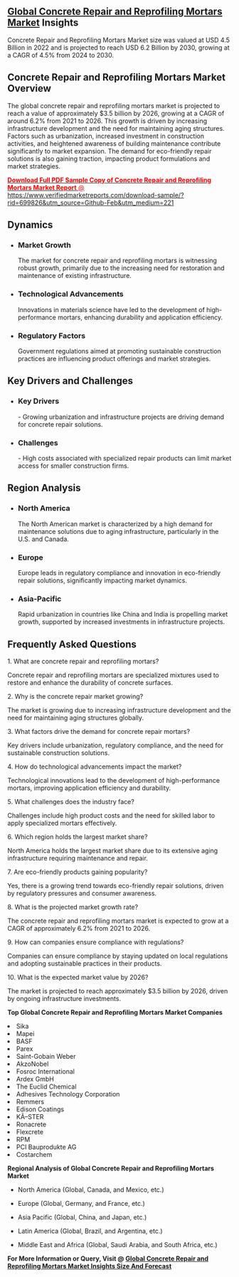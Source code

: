 <h2><a href="https://www.verifiedmarketreports.com/download-sample/?rid=699826&amp;utm_source=Github&amp;utm_medium=221" target="_blank">Global Concrete Repair and Reprofiling Mortars Market</a> Insights</h2><p>Concrete Repair and Reprofiling Mortars Market size was valued at USD 4.5 Billion in 2022 and is projected to reach USD 6.2 Billion by 2030, growing at a CAGR of 4.5% from 2024 to 2030.</p><p> <!DOCTYPE html> <html lang="en"> <head> <meta charset="UTF-8"> <meta name="viewport" content="width=device-width, initial-scale=1.0"> <title>Concrete Repair and Reprofiling Mortars Market Report</title> </head> <body> <h2>Concrete Repair and Reprofiling Mortars Market Overview</h2> <p>The global concrete repair and reprofiling mortars market is projected to reach a value of approximately $3.5 billion by 2026, growing at a CAGR of around 6.2% from 2021 to 2026. This growth is driven by increasing infrastructure development and the need for maintaining aging structures. Factors such as urbanization, increased investment in construction activities, and heightened awareness of building maintenance contribute significantly to market expansion. The demand for eco-friendly repair solutions is also gaining traction, impacting product formulations and market strategies.</p> <p><a href="#"><p><span class=""><span style="color: #ff0000;"><strong>Download Full PDF Sample Copy of Concrete Repair and Reprofiling Mortars Market Report</strong> @ </span><a href="https://www.verifiedmarketreports.com/download-sample/?rid=699826&amp;utm_source=Github-Feb&amp;utm_medium=221" target="_blank">https://www.verifiedmarketreports.com/download-sample/?rid=699826&amp;utm_source=Github-Feb&amp;utm_medium=221</a></span></p></a></p> <h2>Dynamics</h2> <ul> <li><h3>Market Growth</h3> The market for concrete repair and reprofiling mortars is witnessing robust growth, primarily due to the increasing need for restoration and maintenance of existing infrastructure.</li> <li><h3>Technological Advancements</h3> Innovations in materials science have led to the development of high-performance mortars, enhancing durability and application efficiency.</li> <li><h3>Regulatory Factors</h3> Government regulations aimed at promoting sustainable construction practices are influencing product offerings and market strategies.</li> </ul> <h2>Key Drivers and Challenges</h2> <ul> <li><h3>Key Drivers</h3> - Growing urbanization and infrastructure projects are driving demand for concrete repair solutions.</li> <li><h3>Challenges</h3> - High costs associated with specialized repair products can limit market access for smaller construction firms.</li> </ul> <h2>Region Analysis</h2> <ul> <li><h3>North America</h3> The North American market is characterized by a high demand for maintenance solutions due to aging infrastructure, particularly in the U.S. and Canada.</li> <li><h3>Europe</h3> Europe leads in regulatory compliance and innovation in eco-friendly repair solutions, significantly impacting market dynamics.</li> <li><h3>Asia-Pacific</h3> Rapid urbanization in countries like China and India is propelling market growth, supported by increased investments in infrastructure projects.</li> </ul> <h2>Frequently Asked Questions</h2> <p>1. What are concrete repair and reprofiling mortars?</p> <p>Concrete repair and reprofiling mortars are specialized mixtures used to restore and enhance the durability of concrete surfaces.</p> <p>2. Why is the concrete repair market growing?</p> <p>The market is growing due to increasing infrastructure development and the need for maintaining aging structures globally.</p> <p>3. What factors drive the demand for concrete repair mortars?</p> <p>Key drivers include urbanization, regulatory compliance, and the need for sustainable construction solutions.</p> <p>4. How do technological advancements impact the market?</p> <p>Technological innovations lead to the development of high-performance mortars, improving application efficiency and durability.</p> <p>5. What challenges does the industry face?</p> <p>Challenges include high product costs and the need for skilled labor to apply specialized mortars effectively.</p> <p>6. Which region holds the largest market share?</p> <p>North America holds the largest market share due to its extensive aging infrastructure requiring maintenance and repair.</p> <p>7. Are eco-friendly products gaining popularity?</p> <p>Yes, there is a growing trend towards eco-friendly repair solutions, driven by regulatory pressures and consumer awareness.</p> <p>8. What is the projected market growth rate?</p> <p>The concrete repair and reprofiling mortars market is expected to grow at a CAGR of approximately 6.2% from 2021 to 2026.</p> <p>9. How can companies ensure compliance with regulations?</p> <p>Companies can ensure compliance by staying updated on local regulations and adopting sustainable practices in their products.</p> <p>10. What is the expected market value by 2026?</p> <p>The market is projected to reach approximately $3.5 billion by 2026, driven by ongoing infrastructure investments.</p> </body> </html> </p><p><strong>Top Global Concrete Repair and Reprofiling Mortars Market Companies</strong></p><div data-test-id=""><p><li>Sika</li><li> Mapei</li><li> BASF</li><li> Parex</li><li> Saint-Gobain Weber</li><li> AkzoNobel</li><li> Fosroc International</li><li> Ardex GmbH</li><li> The Euclid Chemical</li><li> Adhesives Technology Corporation</li><li> Remmers</li><li> Edison Coatings</li><li> KÃ–STER</li><li> Ronacrete</li><li> Flexcrete</li><li> RPM</li><li> PCI Bauprodukte AG</li><li> Costarchem</li></p><div><strong>Regional Analysis of&nbsp;Global Concrete Repair and Reprofiling Mortars Market</strong></div><ul><li dir="ltr"><p dir="ltr">North America&nbsp;(Global, Canada, and Mexico, etc.)</p></li><li dir="ltr"><p dir="ltr">Europe (Global, Germany, and France, etc.)</p></li><li dir="ltr"><p dir="ltr">Asia Pacific&nbsp;(Global, China, and Japan, etc.)</p></li><li dir="ltr"><p dir="ltr">Latin America&nbsp;(Global, Brazil, and Argentina, etc.)</p></li><li dir="ltr">Middle East and Africa&nbsp;(Global, Saudi Arabia, and South Africa, etc.)</li></ul><p><strong>For More Information or Query, Visit @&nbsp;</strong><strong><a href="https://www.verifiedmarketreports.com/product/concrete-repair-and-reprofiling-mortars-market/?utm_source=Github&amp;utm_medium=221" target="_blank">Global Concrete Repair and Reprofiling Mortars Market Insights Size And Forecast</a></strong></p></div>
